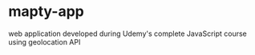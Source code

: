 # mapty-app

web application developed during Udemy's complete JavaScript course using geolocation API

